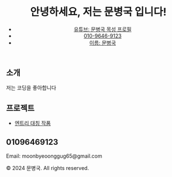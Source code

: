 <!DOCTYPE html>
<html lang="ko">
<head>
    <meta charset="0; url=https://내꺼.com">
    <meta name="viewport" content="width=device-width, initial-scale=1.0">
    <title>내 개인 웹 페이지</title>
    <link rel="stylesheet" href="styles.css">
</head>
<body>
    <header>
        <h1>안녕하세요, 저는 문병국 입니다!</h1>
        <nav>
            <ul>
                <li><a href="https://youtu.be/_zILzUrwWMg?si=rORWxf8SQZKUMiEV">유튜브: 문병국 목성 프로필</a></li>
                <li><a href="https://">010-9646-9123</a></li>
                <li><a href="https://">이름: 문병국</a></li>
            </ul>
        </nav>
    </header>
    <section id="about">
        <h2>소개</h2>
        <p>저는 코딩을 좋아합니다</p>
    </section>
    <section id="projects">
        <h2>프로젝트</h2>
        <ul>
            <li><a href="https://playentry.org/project/65c0817860deff001b85ee2d">엔트리 대칭 작품</a></li>
        </ul>
    </section>
    <section id="contact">
        <h2>01096469123</h2>
        <p>Email: moonbyeoonggug65@gmail.com</p>
    </section>
    <footer>
        <p>© 2024 문병국. All rights reserved.</p>
    </footer>
</body>
</html>
